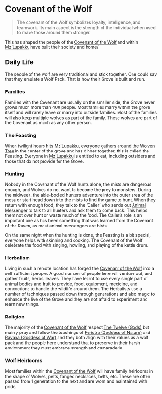 # Covenant of the Wolf

> The covenant of the Wolf symbolizes loyalty, intelligence, and teamwork. Its main aspect is the strength of the individual when used to make those around them stronger.
> 

This has shaped the people of the [Covenant of the Wolf](Covenant%20of%20the%20Wolf%2012575a22781a80d99e01f30949cd5c3f.md) and within [Mz’Lupakku](Mz%E2%80%99Lupakku%2012575a22781a8030a6b3ef34e94fc9b3.md) have built their society and home/

## Daily Life

The people of the wolf are very traditional and stick together. One could say that they emulate a Wolf Pack. That is how their Grove is built and run.

### Families

Families with the Covenant are usually on the smaller side, the Grove never grows much more than 400 people. Most families marry within the grove itself and will rarely leave or marry into outside families. Most of the families will also keep multiple wolves as part of the family. These wolves are part of the Covenant as much as any other person.

### The Feasting

When twilight hours hits [Mz’Lupakku](Mz%E2%80%99Lupakku%2012575a22781a8030a6b3ef34e94fc9b3.md), everyone gathers around the [Wolven Tree](Wolven%20Tree%2012675a22781a809d9633c36e83806e1a.md) in the center of the grove and has dinner together, this is called the Feasting. Everyone in [Mz’Lupakku](Mz%E2%80%99Lupakku%2012575a22781a8030a6b3ef34e94fc9b3.md) is entitled to eat, including outsiders and those that do not provide for the Grove.

### Hunting

Nobody in the Covenant of the Wolf hunts alone, the mists are dangerous enough, and Wolves do not want to become the prey to monsters. During the midweek, the able-bodied hunters adventure into the outer area of the mesa or start head down into the mists to find the game to hunt. When they return with enough food, they talk to the ‘Caller’ who sends out [Animal Messenger](https://www.notion.so/Animal-Messenger-81204a52e09743b39458d41c95887b79?pvs=21) to talk to all hunters and ask them to come back. This helps them not over hunt or waste much of the food. The Caller’s role is an important one as has been something that was learned from the Covenant of the Raven, as most animal messengers are birds.

On the same night when the hunting is done, the Feasting is a bit special, everyone helps with skinning and cooking. The [Covenant of the Wolf](Covenant%20of%20the%20Wolf%2012575a22781a80d99e01f30949cd5c3f.md) celebrate the food with singing, howling, and playing of the kettle drum.

### Herbalism

Living in such a remote location has forged the [Covenant of the Wolf](Covenant%20of%20the%20Wolf%2012575a22781a80d99e01f30949cd5c3f.md) into a self sufficient people. A good number of people here will venture out, and gather fruits, herbs, leaves. They have learnt to use every single part of animal bodies and fruit to provide, food, equipment, medicine, and concoctions to handle the wildlife around them. The Herbalists use a number of techniques passed down through generations and also magic to enhance the live of the Grove and they are not afraid to experiment and learn new things.

### Religion

The majority of the [Covenant of the Wolf](Covenant%20of%20the%20Wolf%2012575a22781a80d99e01f30949cd5c3f.md) respect [The Twelve (Gods)](The%20Twelve%20(Gods)%207e8a666a7f414fde89581346a9da8da2.md) but mainly pray and follow the teachings of [Foristra (Goddess of Nature)](Foristra%20(Goddess%20of%20Nature)%20228c4ae2b832446cbf62058bf1fbcb16.md) and [Ravana (Goddess of War)](Ravana%20(Goddess%20of%20War)%20ef885dcf2dac40bd934703daa3d8b6aa.md) and they both align with their values as a wolf pack and the people here understand that to preserve in their harsh environment they must embrace strength and camaraderie. 

### Wolf Heirlooms

Most families within the [Covenant of the Wolf](Covenant%20of%20the%20Wolf%2012575a22781a80d99e01f30949cd5c3f.md) will have family heirlooms in the shape of Wolves, pelts, fanged necklaces, belts, etc. These are often passed from 1 generation to the next and are worn and maintained with pride.